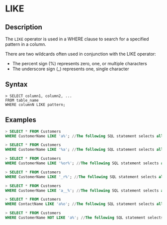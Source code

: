 # **LIKE**

## **Description**

The `LIKE` operator is used in a WHERE clause to search for a specified pattern in a column.

There are two wildcards often used in conjunction with the LIKE operator:

* The percent sign (%) represents zero, one, or multiple characters
* The underscore sign (_) represents one, single character

## **Syntax**

```
> SELECT column1, column2, ...
FROM table_name
WHERE columnN LIKE pattern;
```

## **Examples**

```sql
> SELECT * FROM Customers
WHERE CustomerName LIKE 'a%'; //The following SQL statement selects all customers with a CustomerName starting with "a"

> SELECT * FROM Customers
WHERE CustomerName LIKE '%a'; //The following SQL statement selects all customers with a CustomerName ending with "a"

> SELECT * FROM Customers
WHERE CustomerName LIKE '%or%'; //The following SQL statement selects all customers with a CustomerName that have "or" in any position

> SELECT * FROM Customers
WHERE CustomerName LIKE '_r%'; //The following SQL statement selects all customers with a CustomerName that have "r" in the second position

> SELECT * FROM Customers
WHERE CustomerName LIKE 'a__%'; //The following SQL statement selects all customers with a CustomerName that starts with "a" and are at least 3 characters in length

> SELECT * FROM Customers
WHERE ContactName LIKE 'a%o'; //The following SQL statement selects all customers with a ContactName that starts with "a" and ends with "o"

> SELECT * FROM Customers
WHERE CustomerName NOT LIKE 'a%'; //The following SQL statement selects all customers with a CustomerName that does NOT start with "a"

```
